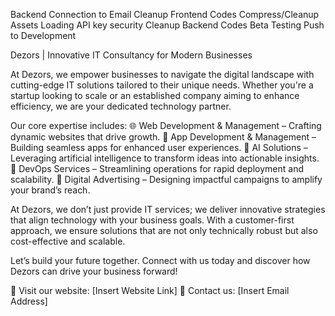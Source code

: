 Backend Connection to Email
Cleanup Frontend Codes
Compress/Cleanup Assets
Loading
API key security
Cleanup Backend Codes
Beta Testing
Push to Development

Dezors | Innovative IT Consultancy for Modern Businesses

At Dezors, we empower businesses to navigate the digital landscape with cutting-edge IT solutions tailored to their unique needs. Whether you're a startup looking to scale or an established company aiming to enhance efficiency, we are your dedicated technology partner.

Our core expertise includes:
🌐 Web Development & Management – Crafting dynamic websites that drive growth.
📱 App Development & Management – Building seamless apps for enhanced user experiences.
🤖 AI Solutions – Leveraging artificial intelligence to transform ideas into actionable insights.
🚀 DevOps Services – Streamlining operations for rapid deployment and scalability.
🎯 Digital Advertising – Designing impactful campaigns to amplify your brand’s reach.

At Dezors, we don’t just provide IT services; we deliver innovative strategies that align technology with your business goals. With a customer-first approach, we ensure solutions that are not only technically robust but also cost-effective and scalable.

Let’s build your future together. Connect with us today and discover how Dezors can drive your business forward!

🔗 Visit our website: [Insert Website Link]
📧 Contact us: [Insert Email Address]
